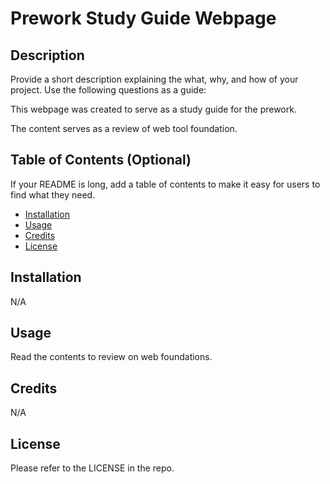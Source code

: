 # Prework Study Guide Webpage

## Description

Provide a short description explaining the what, why, and how of your project. Use the following questions as a guide:

This webpage was created to serve as a study guide for the prework. 

The content serves as a review of web tool foundation.

## Table of Contents (Optional)

If your README is long, add a table of contents to make it easy for users to find what they need.

- [Installation](#installation)
- [Usage](#usage)
- [Credits](#credits)
- [License](#license)

## Installation

N/A

## Usage

Read the contents to review on web foundations.

## Credits

N/A

## License

Please refer to the LICENSE in the repo.